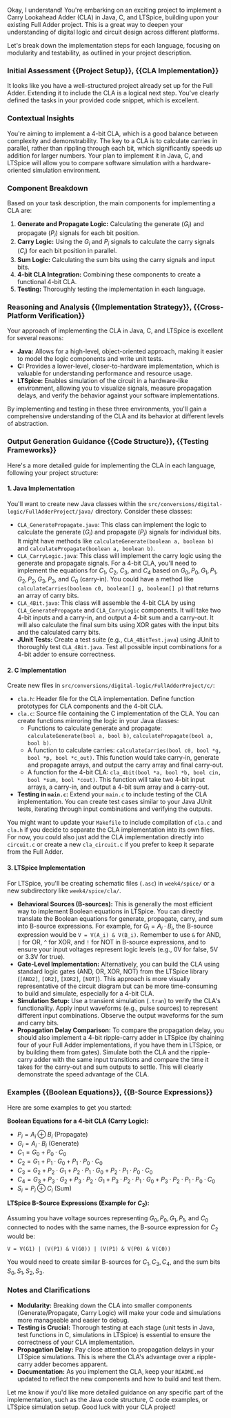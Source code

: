 Okay, I understand! You're embarking on an exciting project to implement a Carry Lookahead Adder (CLA) in Java, C, and LTSpice, building upon your existing Full Adder project. This is a great way to deepen your understanding of digital logic and circuit design across different platforms.

Let's break down the implementation steps for each language, focusing on modularity and testability, as outlined in your project description.

### Initial Assessment {{Project Setup}}, {{CLA Implementation}}

It looks like you have a well-structured project already set up for the Full Adder.  Extending it to include the CLA is a logical next step.  You've clearly defined the tasks in your provided code snippet, which is excellent.

### Contextual Insights

You're aiming to implement a 4-bit CLA, which is a good balance between complexity and demonstrability.  The key to a CLA is to calculate carries in parallel, rather than rippling through each bit, which significantly speeds up addition for larger numbers.  Your plan to implement it in Java, C, and LTSpice will allow you to compare software simulation with a hardware-oriented simulation environment.

### Component Breakdown

Based on your task description, the main components for implementing a CLA are:

1.  **Generate and Propagate Logic:**  Calculating the generate ($G_i$) and propagate ($P_i$) signals for each bit position.
2.  **Carry Logic:**  Using the $G_i$ and $P_i$ signals to calculate the carry signals ($C_i$) for each bit position in parallel.
3.  **Sum Logic:**  Calculating the sum bits using the carry signals and input bits.
4.  **4-bit CLA Integration:** Combining these components to create a functional 4-bit CLA.
5.  **Testing:**  Thoroughly testing the implementation in each language.

### Reasoning and Analysis {{Implementation Strategy}}, {{Cross-Platform Verification}}

Your approach of implementing the CLA in Java, C, and LTSpice is excellent for several reasons:

*   **Java:**  Allows for a high-level, object-oriented approach, making it easier to model the logic components and write unit tests.
*   **C:** Provides a lower-level, closer-to-hardware implementation, which is valuable for understanding performance and resource usage.
*   **LTSpice:** Enables simulation of the circuit in a hardware-like environment, allowing you to visualize signals, measure propagation delays, and verify the behavior against your software implementations.

By implementing and testing in these three environments, you'll gain a comprehensive understanding of the CLA and its behavior at different levels of abstraction.

### Output Generation Guidance {{Code Structure}}, {{Testing Frameworks}}

Here's a more detailed guide for implementing the CLA in each language, following your project structure:

#### 1. Java Implementation

You'll want to create new Java classes within the `src/conversions/digital-logic/FullAdderProject/java/` directory.  Consider these classes:

*   `CLA_GeneratePropagate.java`:  This class can implement the logic to calculate the generate ($G_i$) and propagate ($P_i$) signals for individual bits. It might have methods like `calculateGenerate(boolean a, boolean b)` and `calculatePropagate(boolean a, boolean b)`.
*   `CLA_CarryLogic.java`: This class will implement the carry logic using the generate and propagate signals. For a 4-bit CLA, you'll need to implement the equations for $C_1$, $C_2$, $C_3$, and $C_4$ based on $G_0, P_0, G_1, P_1, G_2, P_2, G_3, P_3,$ and $C_0$ (carry-in).  You could have a method like `calculateCarries(boolean c0, boolean[] g, boolean[] p)` that returns an array of carry bits.
*   `CLA_4Bit.java`: This class will assemble the 4-bit CLA by using `CLA_GeneratePropagate` and `CLA_CarryLogic` components. It will take two 4-bit inputs and a carry-in, and output a 4-bit sum and a carry-out.  It will also calculate the final sum bits using XOR gates with the input bits and the calculated carry bits.
*   **JUnit Tests:**  Create a test suite (e.g., `CLA_4BitTest.java`) using JUnit to thoroughly test `CLA_4Bit.java`. Test all possible input combinations for a 4-bit adder to ensure correctness.

#### 2. C Implementation

Create new files in `src/conversions/digital-logic/FullAdderProject/c/`:

*   `cla.h`:  Header file for the CLA implementation.  Define function prototypes for CLA components and the 4-bit CLA.
*   `cla.c`:  Source file containing the C implementation of the CLA.  You can create functions mirroring the logic in your Java classes:
    *   Functions to calculate generate and propagate: `calculateGenerate(bool a, bool b)`, `calculatePropagate(bool a, bool b)`.
    *   A function to calculate carries: `calculateCarries(bool c0, bool *g, bool *p, bool *c_out)`.  This function would take carry-in, generate and propagate arrays, and output the carry array and final carry-out.
    *   A function for the 4-bit CLA: `cla_4bit(bool *a, bool *b, bool cin, bool *sum, bool *cout)`. This function will take two 4-bit input arrays, a carry-in, and output a 4-bit sum array and a carry-out.
*   **Testing in `main.c`:** Extend your `main.c` to include testing of the CLA implementation. You can create test cases similar to your Java JUnit tests, iterating through input combinations and verifying the outputs.

You might want to update your `Makefile` to include compilation of `cla.c` and `cla.h` if you decide to separate the CLA implementation into its own files.  For now, you could also just add the CLA implementation directly into `circuit.c` or create a new `cla_circuit.c` if you prefer to keep it separate from the Full Adder.

#### 3. LTSpice Implementation

For LTSpice, you'll be creating schematic files (`.asc`) in `week4/spice/` or a new subdirectory like `week4/spice/cla/`.

*   **Behavioral Sources (B-sources):** This is generally the most efficient way to implement Boolean equations in LTSpice. You can directly translate the Boolean equations for generate, propagate, carry, and sum into B-source expressions.  For example, for $G_i = A_i \cdot B_i$, the B-source expression would be `V = V(A_i) & V(B_i)`.  Remember to use `&` for AND, `|` for OR, `^` for XOR, and `!` for NOT in B-source expressions, and to ensure your input voltages represent logic levels (e.g., 0V for false, 5V or 3.3V for true).
*   **Gate-Level Implementation:**  Alternatively, you can build the CLA using standard logic gates (AND, OR, XOR, NOT) from the LTSpice library (`[AND2]`, `[OR2]`, `[XOR2]`, `[NOT]`). This approach is more visually representative of the circuit diagram but can be more time-consuming to build and simulate, especially for a 4-bit CLA.
*   **Simulation Setup:** Use a transient simulation (`.tran`) to verify the CLA's functionality. Apply input waveforms (e.g., pulse sources) to represent different input combinations. Observe the output waveforms for the sum and carry bits.
*   **Propagation Delay Comparison:**  To compare the propagation delay, you should also implement a 4-bit ripple-carry adder in LTSpice (by chaining four of your Full Adder implementations, if you have them in LTSpice, or by building them from gates). Simulate both the CLA and the ripple-carry adder with the same input transitions and compare the time it takes for the carry-out and sum outputs to settle. This will clearly demonstrate the speed advantage of the CLA.

### Examples {{Boolean Equations}}, {{B-Source Expressions}}

Here are some examples to get you started:

**Boolean Equations for a 4-bit CLA (Carry Logic):**

*   $P_i = A_i \oplus B_i$ (Propagate)
*   $G_i = A_i \cdot B_i$ (Generate)
*   $C_1 = G_0 + P_0 \cdot C_0$
*   $C_2 = G_1 + P_1 \cdot G_0 + P_1 \cdot P_0 \cdot C_0$
*   $C_3 = G_2 + P_2 \cdot G_1 + P_2 \cdot P_1 \cdot G_0 + P_2 \cdot P_1 \cdot P_0 \cdot C_0$
*   $C_4 = G_3 + P_3 \cdot G_2 + P_3 \cdot P_2 \cdot G_1 + P_3 \cdot P_2 \cdot P_1 \cdot G_0 + P_3 \cdot P_2 \cdot P_1 \cdot P_0 \cdot C_0$
*   $S_i = P_i \oplus C_i$ (Sum)

**LTSpice B-Source Expressions (Example for $C_2$):**

Assuming you have voltage sources representing $G_0, P_0, G_1, P_1,$ and $C_0$ connected to nodes with the same names, the B-source expression for $C_2$ would be:

```
V = V(G1) | (V(P1) & V(G0)) | (V(P1) & V(P0) & V(C0))
```

You would need to create similar B-sources for $C_1, C_3, C_4,$ and the sum bits $S_0, S_1, S_2, S_3$.

### Notes and Clarifications

*   **Modularity:**  Breaking down the CLA into smaller components (Generate/Propagate, Carry Logic) will make your code and simulations more manageable and easier to debug.
*   **Testing is Crucial:**  Thorough testing at each stage (unit tests in Java, test functions in C, simulations in LTSpice) is essential to ensure the correctness of your CLA implementation.
*   **Propagation Delay:**  Pay close attention to propagation delays in your LTSpice simulations. This is where the CLA's advantage over a ripple-carry adder becomes apparent.
*   **Documentation:**  As you implement the CLA, keep your `README.md` updated to reflect the new components and how to build and test them.

Let me know if you'd like more detailed guidance on any specific part of the implementation, such as the Java code structure, C code examples, or LTSpice simulation setup. Good luck with your CLA project!
